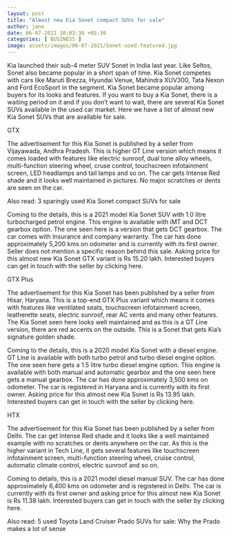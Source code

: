 ```yaml
---
layout: post
title: "Almost new Kia Sonet compact SUVs for sale"
author: jane 
date: 06-07-2021 10:03:30 +05:30 
categories: [ BUSINESS ] 
image: assets/images/06-07-2021/Sonet-used-featured.jpg
---
```

Kia launched their sub-4 meter SUV Sonet in India last year. Like Seltos, Sonet also became popular in a short span of time. Kia Sonet competes with cars like Maruti Brezza, Hyundai Venue, Mahindra XUV300, Tata Nexon and Ford EcoSport in the segment. Kia Sonet became popular among buyers for its looks and features. If you want to buy a Kia Sonet, there is a waiting period on it and if you don’t want to wait, there are several Kia Sonet SUVs available in the used car market. Here we have a list of almost new Kia Sonet SUVs that are available for sale.

GTX

The advertisement for this Kia Sonet is published by a seller from Vijayawada, Andhra Pradesh. This is higher GT Line version which means it comes loaded with features like electric sunroof, dual tone alloy wheels, multi-function steering wheel, cruse control, touchscreen infotainment screen, LED headlamps and tail lamps and so on. The car gets Intense Red shade and it looks well maintained in pictures. No major scratches or dents are seen on the car.

Also read: 3 sparingly used Kia Sonet compact SUVs for sale

Coming to the details, this is a 2021 model Kia Sonet SUV with 1.0 litre turbocharged petrol engine. This engine is available with iMT and DCT gearbox option. The one seen here is a version that gets DCT gearbox. The car comes with Insurance and company warranty. The car has done approximately 5,200 kms on odometer and is currently with its first owner. Seller does not mention a specific reason behind this sale. Asking price for this almost new Kia Sonet GTX variant is Rs 15.20 lakh. Interested buyers can get in touch with the seller by clicking here.

GTX Plus

The advertisement for this Kia Sonet has been published by a seller from Hisar, Haryana. This is a top-end GTX Plus variant which means it comes with features like ventilated seats, touchscreen infotainment screen, leatherette seats, electric sunroof, rear AC vents and many other features. The Kia Sonet seen here looks well maintained and as this is a GT Line version, there are red accents on the outside. This is a Sonet that gets Kia’s signature golden shade.

Coming to the details, this is a 2020 model Kia Sonet with a diesel engine. GT Line is available with both turbo petrol and turbo diesel engine option. The one seen here gets a 1.5 litre turbo diesel engine option. This engine is available with both manual and automatic gearbox and the one seen here gets a manual gearbox. The car has done approximately 3,500 kms on odometer. The car is registered in Haryana and is currently with its first owner. Asking price for this almost new Kia Sonet is Rs 13.95 lakh. Interested buyers can get in touch with the seller by clicking here.

HTX

The advertisement for this Kia Sonet has been published by a seller from Delhi. The car get Intense Red shade and it looks like a well maintained example with no scratches or dents anywhere on the car. As this is the higher variant in Tech Line, it gets several features like touchscreen infotainment screen, multi-function steering wheel, cruise control, automatic climate control, electric sunroof and so on.

Coming to details, this is a 2021 model diesel manual SUV. The car has done approximately 6,400 kms on odometer and is registered in Delhi. The car is currently with its first owner and asking price for this almost new Kia Sonet is Rs 11.38 lakh. Interested buyers can get in touch with the seller by clicking here.

Also read: 5 used Toyota Land Cruiser Prado SUVs for sale: Why the Prado makes a lot of sense